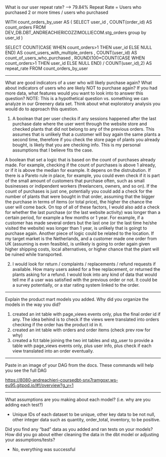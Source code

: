 What is our user repeat rate?  --> 79.84%
Repeat Rate = Users who purchased 2 or more times / users who purchased

WITH count_orders_by_user AS (
    SELECT user_id
        , COUNT(order_id) AS count_orders
    FROM DEV_DB.DBT_ANDREACHIERICOZZIMOLLIECOM.stg_orders
    group by user_id
)

SELECT COUNT(CASE WHEN count_orders>1 THEN user_id ELSE NULL END) AS count_users_with_multiple_orders
    , COUNT(user_id) AS count_of_users_who_purchased
    , ROUND(100*COUNT(CASE WHEN count_orders>1 THEN user_id ELSE NULL END) / COUNT(user_id),2) AS repeat_rate
FROM count_orders_by_user

__________________________________________________________________________________________________________________________________________________________________________________________________________________________________
What are good indicators of a user who will likely purchase again? What about indicators of users who are likely NOT to purchase again? If you had more data, what features would you want to look into to answer this question?
NOTE: This is a hypothetical question vs. something we can analyze in our Greenery data set. Think about what exploratory analysis you would do to approach this question.

1) A boolean that per user checks if any sessions happened after the last purchase date where the user went through the website store and checked plants that did not belong to any of the previous orders. This assumes that is unlikely that a customer will buy again the same plants a second time, therefore if you check the store page of plants you already bought, is likely that you are checking info. This is my personal assumptions that I believe fits the case.

A boolean that set a logic that is based on the count of purchases already made. For example, checking if the count of purchases is above 1 already, or if it is above the median for example. It depens on the distrubution. If there is a Pareto rule in place, for example, you could even check if it is part of the small amount of customers that purchase often, such as small businesses or indipendent workers (freelancers, owners, and so on).
If the count of purchases is just one, potentially you could add a check for the number of plants that were bought in that order, assuming that the bigger the purchase in terms of items (or total price), the higher the chance the user will come back.
On top of all of these factors, I would also add a check for whether the last purchase (or the last website activity) was longer than a certain period, for example a few months or 1 year.
For example, if a customer has made several orders but the last one (or the last time he/she visited the website) was longer than 1 year, is unlikely that is goingt to purchase again.
Another piece of logic could be related to the location. If my target market is the Netherlands, and a customer made one order from UK (assuming is even feasible), is unlikely is going to order again given higher shipping costs, local alternatives, or higher chance that the plant will be ruined while transported.

2) I would look for return / complaints / replacements / refund requests if available. How many users asked for a free replacement, or returned the plants asking for a refund.
I would look into any kind of data that would tell me if a user was satisfied with the previous order or not. It could be a survey potentially, or a star rating system linked to the order.

__________________________________________________________________________________________________________________________________________________________________________________________________________________________________

Explain the product mart models you added. Why did you organize the models in the way you did?
1) created an int table with page_views events only, plus the final order id if any. The idea behind is to check if the views were translated into orders checking if the order has the product id in it.
2) created an int table with orders and order items (check prev row for why)
3) created a fct table joining the two int tables and stg_user to provide a table with page_views events only, plus user info, plus check if each view translated into an order eventually.

__________________________________________________________________________________________________________________________________________________________________________________________________________________________________
Paste in an image of your DAG from the docs. These commands will help you see the full DAG

https://8080-andreachieri-coursedbt-snx7ramgoxr.ws-eu95.gitpod.io/#!/overview?g_v=1

__________________________________________________________________________________________________________________________________________________________________________________________________________________________________
What assumptions are you making about each model? (i.e. why are you adding each test?)
- Unique IDs of each dataset to be unique, other key data to be not null, other integer data such as quantity, order_total, inventory, to be positive.

Did you find any “bad” data as you added and ran tests on your models? How did you go about either cleaning the data in the dbt model or adjusting your assumptions/tests?
- No, everything was successful


